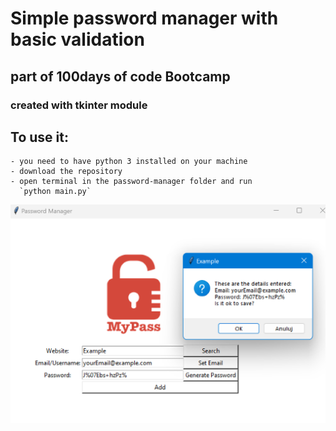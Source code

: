 # Simple password manager with basic validation

## part of 100days of code Bootcamp

### created with tkinter module

## To use it:
    - you need to have python 3 installed on your machine
    - download the repository
    - open terminal in the password-manager folder and run
      `python main.py`

![img.png](img.png)